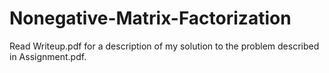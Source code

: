 # Nonegative-Matrix-Factorization

Read Writeup.pdf for a description of my solution to the problem described in Assignment.pdf.
